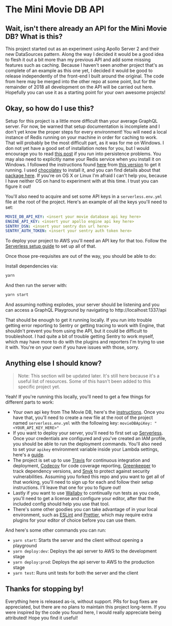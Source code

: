 # The Mini Movie DB API

## Wait, isn't there already an API for the Mini Movie DB? What is this?

This project started out as an experiment using Apollo Server 2 and their new DataSources pattern. Along the way I decided it would be a good idea to flesh it out a bit more than my previous API and add some missing features such as caching. Because I haven't seen another project that's as complete of an example as this one yet, I decided it would be good to release independently of the front-end I built around the original. The code from here may be merged into the other repo at some point, but for the remainder of 2018 all development on the API will be carried out here. Hopefully you can use it as a starting point for your own awesome projects!

## Okay, so how do I use this?

Setup for this project is a little more difficult than your average GraphQL server. For now, be warned that setup documentation is incomplete and I don't yet know the proper steps for every environment! You will need a local instance of Redis running on your machine in order for caching to work. That will probably be the most difficult part, as it was for me on Windows. I don not yet have a good set of installation notes for you, but I would encourage you to read [this post](https://www.laurivan.com/redis-on-windows-save-rdb-but-not-able-to-persist/) if you run into persistence problems. You may also need to explicitly name your Redis service when you install it on Windows. I followed the instructions found [here](https://raw.githubusercontent.com/MSOpenTech/redis/3.0/Windows%20Service%20Documentation.md) from [this version](https://github.com/MicrosoftArchive/redis) to get it running. I used [chocolatey](https://chocolatey.org/) to install it, and you can find details about that [package here](https://chocolatey.org/packages/redis-64). If you're on OS X or Linux I'm afraid I can't help you, because I have neither OS on hand to experiment with at this time. I trust you can figure it out!

You'll also need to acquire and set some API keys in a `serverless.env.yml` file at the root of the project. Here's an example of all the keys you'll need to set:

```yml
MOVIE_DB_API_KEY: <insert your movie database api key here>
ENGINE_API_KEY: <insert your apollo engine api key here>
SENTRY_DSN: <insert your sentry dsn url here>
SENTRY_AUTH_TOKEN: <insert your sentry auth token here>
```

To deploy your project to AWS you'll need an API key for that too. Follow the [Serverless setup guide](https://serverless.com/framework/docs/providers/aws/guide/quick-start/) to set up all of that.

Once those pre-requisites are out of the way, you should be able to do:

Install dependencies via:
```bash
yarn
```

And then run the server with:
```bash
yarn start
```

And assuming nothing explodes, your server should be listening and you can access a GraphQL Playground by navigating to http://localhost:1337/api

That should be enough to get it running locally. If you run into trouble getting error reporting to Sentry or getting tracing to work with Engine, that shouldn't prevent you from using the API, but it could be difficult to troubleshoot. I had quite a bit of trouble getting Sentry to work myself, which may have more to do with the plugins and reporters I'm trying to use it with. You're on your own if you have issues with those, sorry.

## Anything else I should know?

> Note: This section will be updated later. It's still here because it's a useful list of resources. Some of this hasn't been added to this specific project yet.

Yeah! If you're running this locally, you'll need to get a few things for different parts to work:

- Your own api key from The Movie DB, here's the [instructions](https://developers.themoviedb.org/3/getting-started/introduction). Once you have that, you'll need to create a new file at the root of the project named `serverless.env.yml` with the following key: `movieDBApiKey: "<YOUR_API_KEY_HERE>"`
- If you want to deploy your server, you'll need to first set up [Serverless](https://serverless.com/framework/docs/providers/aws/guide/installation/). Once your credentials are configured and you've created an IAM profile, you should be able to run the deployment commands. You'll also need to set your `apikey` environment variable inside your Lambda settings, here's a [guide](https://docs.aws.amazon.com/lambda/latest/dg/env_variables.html).
- The project is set up to use [Travis](https://travis-ci.org/) for continuous integration and deployment, [Codecov](https://codecov.io/) for code coverage reporting, [Greenkeeper](https://greenkeeper.io/) to track dependency versions, and [Snyk](https://snyk.io/org/saeris/) to protect against security vulnerabilities. Assuming you forked this repo and you want to get all of that working, you'll need to sign up for each and follow their setup instructions. I'll leave that one for you to figure out!
- Lastly if you want to use [Wallaby](https://wallabyjs.com/) to continually run tests as you code, you'll need to get a license and configure your editor, after that the included config should help you use that tool.
- There's some other goodies you can take advantage of in your local environment, such as [ESLint](https://eslint.org/) and [Prettier](https://prettier.io/), which may require extra plugins for your editor of choice before you can use them.

And here's some other commands you can run:

- `yarn start`: Starts the server and the client without opening a playground
- `yarn deploy:dev`: Deploys the api server to AWS to the development stage
- `yarn deploy:prod`: Deploys the api server to AWS to the production stage
- `yarn test`: Runs unit tests for both the server and the client

## Thanks for stopping by!

Everything here is released as-is, without support. PRs for bug fixes are appreciated, but there are no plans to maintain this project long-term. If you were inspired by the code you found here, I would really appreciate being attributed! Hope you find it useful!
